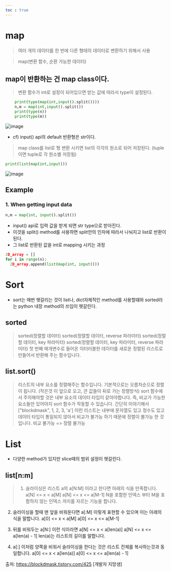 ```yaml
---
toc : true
---
```


# map
> 여러 개의 데이터를 한 번에 다른 형태의 데이터로 변환하기 위해서 사용  

> map(변환 함수, 순환 가능한 데이터)   

## map이 반환하는 건 map class이다. 
> 변환 함수가 int로 설정이 되어있으면 받는 값에 따라서 type이 설정된다.
```python
    print(type(map(int,input().split()))) 
    n,m = map(int,input().split())
    print(type(n))  
    print(type(m))  
```
![image](https://user-images.githubusercontent.com/67637935/117431215-f3182100-af63-11eb-9282-bea1a570bb2c.png)   
  * cf) input() api의 default 반환형은 str이다.  

> map class를 list로 형 변환 시키면 list의 각각의 원소로 되어 저장된다. (tuple이면 tuple로 각 원소별 저장됨)
```python
print(list(map(int,input)))
```
![image](https://user-images.githubusercontent.com/67637935/117431807-9cf7ad80-af64-11eb-94ce-33f2a08365eb.png)

## Example 
### 1. When getting input data
```python 
n,m = map(int, input().split())
```
* input() api로 입력 값을 받게 되면 str type으로 받아진다.
* 이것을 split() method를 사용하면 split안의 인자에 따라서 나눠지고 list로 반환이 된다. 
* 그 list로 반환된 값을 int로 mapping 시키는 과정

```python
2D_array = []
for i in range(n):
  2D_array.append(list(map(int, input()))
```


# Sort
* sort는 매번 헷갈리는 것이 list나, dict자체적인 method를 사용할떄와 sorted라는 python 내장 method의 쓰임이 헷갈린다.

## sorted
> sorted(정렬할 데이터)
sorted(정렬할 데이터, reverse 파라미터)
sorted(정렬할 데이터, key 파라미터)
sorted(정렬할 데이터, key 파라미터, reverse 파라미터)
첫 번째 매개변수로 들어온 이터러블한 데이터를 새로운 정렬된 리스트로 만들어서 반환해 주는 함수입니다.

## list.sort()
> 리스트의 내부 요소를 정렬해주는 함수입니다.
기본적으로는 오름차순으로 정렬이 됩니다.
(작은것 이 앞으로 오고, 큰 값들이 뒤로 가는 정렬방식)
sort 함수에서 주의해야할 것은 내부 요소의 데이터 타입이 같아야합니다.
즉, 비교가 가능한 요소들만 있어야지 sort 함수가 작동할 수 있습니다.
간단히 이야기해서 ["blockdmask", 1, 2, 3, 'a'] 이런 리스트는 내부에 문자열도 있고 정수도 있고 데이터 타입이 통일되지 않아서 비교가 불가능 하기 때문에 정렬이 불가능 한 것 입니다.
비교 불가능 => 정렬 불가능


# List
* 다양한 method가 있지만 slice때의 범위 설정이 헷갈린다.
## list[n:m]
> 1. 슬라이싱은 리스트 a의 a[N:M] 이라고 한다면 아래의 식을 만족합니다.
a[N] <= x < a[M]
a[N] <= x <= a[M-1]
N을 포함한 인덱스 부터 M을 포함하지 않는 인덱스 까지를 자르는 기능을 합니다. 

2. 슬라이싱을 할때 맨 앞을 비워둔다면 a[:M] 이렇게 표현할 수 있으며 이는 아래의 식을 말합니다.
a[0] <= x < a[M]
a[0] <= x <= a[M-1]

3. 뒤를 비워두는 a[N:] 이런 식이라면
a[N] <= x < a[len(a)]
a[N] <= x <= a[len(a) - 1]
len(a)는 리스트의 길이를 말합니다.

4. a[:] 이처럼 양쪽을 비워서 슬라이싱을 한다는 것은 리스트 전체를 복사하는것과 동일합니다.
a[0] <= x < a[len(a)]
a[0] <= x <= a[len(a) - 1]



출처: https://blockdmask.tistory.com/425 [개발자 지망생]
